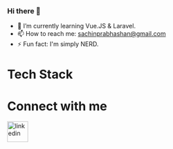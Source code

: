 ### Hi there 👋

<!--
**SachinPrabhashan/SachinPrabhashan** is a ✨ _special_ ✨ repository because its `README.md` (this file) appears on your GitHub profile.

Here are some ideas to get you started:

- 🔭 I’m currently working on ...

- 👯 I’m looking to collaborate on ...
- 🤔 I’m looking for help with ...
- 💬 Ask me about ...
- 😄 Pronouns: ...
-->
- 🌱 I’m currently learning Vue.JS & Laravel.
- 📫 How to reach me: sachinprabhashan@gmail.com
- ⚡ Fun fact: I'm simply NERD.

<h1>Tech Stack</h1>


<h1>Connect with me <i class="fa-solid fa-address-card"></i></h1>
<a href="https://www.linkedin.com/SachinRathnayake"><img width="48" height="48" src="https://img.icons8.com/color/48/linkedin.png" alt="linkedin"/></a>

